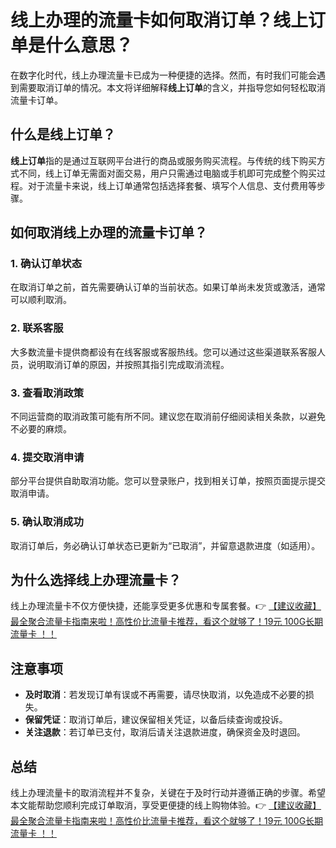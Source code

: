 # 线上办理的流量卡如何取消订单？线上订单是什么意思？

在数字化时代，线上办理流量卡已成为一种便捷的选择。然而，有时我们可能会遇到需要取消订单的情况。本文将详细解释**线上订单**的含义，并指导您如何轻松取消流量卡订单。

## 什么是线上订单？

**线上订单**指的是通过互联网平台进行的商品或服务购买流程。与传统的线下购买方式不同，线上订单无需面对面交易，用户只需通过电脑或手机即可完成整个购买过程。对于流量卡来说，线上订单通常包括选择套餐、填写个人信息、支付费用等步骤。

## 如何取消线上办理的流量卡订单？

### 1. 确认订单状态
在取消订单之前，首先需要确认订单的当前状态。如果订单尚未发货或激活，通常可以顺利取消。

### 2. 联系客服
大多数流量卡提供商都设有在线客服或客服热线。您可以通过这些渠道联系客服人员，说明取消订单的原因，并按照其指引完成取消流程。

### 3. 查看取消政策
不同运营商的取消政策可能有所不同。建议您在取消前仔细阅读相关条款，以避免不必要的麻烦。

### 4. 提交取消申请
部分平台提供自助取消功能。您可以登录账户，找到相关订单，按照页面提示提交取消申请。

### 5. 确认取消成功
取消订单后，务必确认订单状态已更新为“已取消”，并留意退款进度（如适用）。

## 为什么选择线上办理流量卡？

线上办理流量卡不仅方便快捷，还能享受更多优惠和专属套餐。👉 [【建议收藏】最全聚合流量卡指南来啦！高性价比流量卡推荐，看这个就够了！19元 100G长期流量卡 ！！](https://bit.ly/Liuliangka)

## 注意事项

- **及时取消**：若发现订单有误或不再需要，请尽快取消，以免造成不必要的损失。
- **保留凭证**：取消订单后，建议保留相关凭证，以备后续查询或投诉。
- **关注退款**：若订单已支付，取消后请关注退款进度，确保资金及时退回。

## 总结

线上办理流量卡的取消流程并不复杂，关键在于及时行动并遵循正确的步骤。希望本文能帮助您顺利完成订单取消，享受更便捷的线上购物体验。👉 [【建议收藏】最全聚合流量卡指南来啦！高性价比流量卡推荐，看这个就够了！19元 100G长期流量卡 ！！](https://bit.ly/Liuliangka)